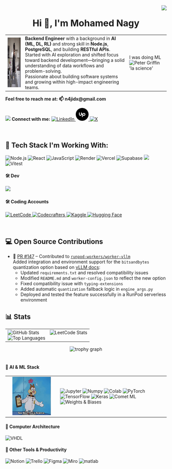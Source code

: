 <img align="right" src="https://visitor-badge.laobi.icu/badge?page_id=mohamednaji7.mohamednaji7&" />


<h1 align="center">Hi 👋, I'm Mohamed Nagy</h1>




  
<table>
  <tr>
    <td>
      <img src="assets/lgtm-looks-good-to-me.gif" width="165" height="155" alt="LGTM code review" />
    </td>
    <td>
      <strong>Backend Engineer</strong> with a background in <strong>AI (ML, DL, RL)</strong> and strong skill in 
      <strong>Node.js</strong>, <strong>PostgreSQL</strong>, and building <strong>RESTful APIs</strong>.<br />
      Started with AI exploration and shifted focus toward backend development—bringing a solid understanding of 
      data workflows and problem-solving.<br />
      Passionate about building software systems and growing within high-impact engineering teams.
    </td>
    <td>
      I was doing ML <img src="assets/la-science.gif" width="165" height="145" alt="Peter Griffin 'la science'" />  
    
  </td>
  </tr>
</table>




<p align="left">
  <span><strong>Feel free to reach me at:  📫  n4jidx@gmail.com  </strong></span>  
   
  <img src="https://tenor.com/view/bitcoin-call-call-me-call-me-sticker-call-me-sticker-design-gif-12054832765632269546.gif" width="25" highet="25"> **Connect with me:**    <a href="https://www.linkedin.com/in/mohamed-naji/" target="_blank">
    <img src="https://linkedin.com/favicon.ico" alt="LinkedIn" height="40px" width="40px" />
  </a>
  <a href="https://www.upwork.com/freelancers/~01e69dc586f1332a26" target="_blank">
    <img src="assets/upwork_icon.png" alt="Upwork" height="40px" width="40px" />
  </a>
  <a href="https://x.com/DxN4ji" target="_blank">
    <img src="https://x.com/favicon.ico" alt="X" height="40px" width="40px" />
  </a>
</p>

<br />

## 🚀 Tech Stack I'm Working With:

<p>
  <img alt="Node.js" src="https://img.shields.io/badge/Node.js-43853D?style=for-the-badge&logo=node.js&logoColor=white" />
  <img alt="React" src="https://img.shields.io/badge/React-20232A?style=for-the-badge&logo=react&logoColor=white" />
  <img alt="JavaScript" src="https://img.shields.io/badge/JavaScript-323330?style=for-the-badge&logo=javascript&logoColor=F7DF1E" />
  <img alt="Render" src="https://img.shields.io/badge/Render-46E3B7?style=for-the-badge&logo=render&logoColor=black" />
  <img alt="Vercel" src="https://img.shields.io/badge/Vercel-000000?style=for-the-badge&logo=vercel&logoColor=white" />
  <img alt="Supabase" src="https://img.shields.io/badge/Supabase-181818?style=for-the-badge&logo=supabase&logoColor=white" />
  <img src="https://go-skill-icons.vercel.app/api/icons?i=express,typescript,vite,npm,postgresql" height="40"/> 
  <img alt="Vitest" src="https://img.shields.io/badge/Vitest-%236E9F18?style=for-the-badge&logo=Vitest&logoColor=%23fcd703" />

</p>



#### 🛠️ Dev 

<p> 
  <img src="https://skillicons.dev/icons?i=git,vscode,bash,ubuntu,java,python" height="40" />
</p>


#### 🛠️ Coding Accounts

<p>
  <!-- LeetCode -->
  <a href="https://leetcode.com/u/mohamed-nagy/" target="_blank">
    <img src="https://leetcode.com/favicon.ico" alt="LeetCode" height="30px" width="30px" />
  </a>
  <!-- Codecrafters -->
  <a href="https://app.codecrafters.io/users/mohamednaji7" target="_blank">
    <img src="https://codecrafters.io/favicon.ico" alt="Codecrafters" height="30px" width="30px" />
  </a>
  <!-- Kaggle -->
  <a href="https://www.kaggle.com/mohamedahmednaji" target="_blank">
    <img src="https://kaggle.com/favicon.ico" alt="Kaggle" height="30px" width="30px" />
  </a>
  <!-- Hugging Face -->
  <a href="https://huggingface.co/n4jiDX" target="_blank">
    <img src="https://huggingface.co/favicon.ico" alt="Hugging Face" height="30px" width="30px" />
  </a>
</p>  


<br />

## 💻 Open Source Contributions

- 🧩 [PR #147](https://github.com/runpod-workers/worker-vllm/pull/147) – Contributed to [`runpod-workers/worker-vllm`](https://github.com/runpod-workers/worker-vllm)  
  Added integration and environment support for the `bitsandbytes` quantization option based on [vLLM docs](https://docs.vllm.ai/en/stable/quantization/bnb.html):  
  - Updated `requirements.txt` and resolved compatibility issues  
  - Modified `README.md` and `worker-config.json` to reflect the new option  
  - Fixed compatibility issue with `typing-extensions`
  - Added automatic `quantization` fallback logic in `engine_args.py`  
  - Deployed and tested the feature successfully in a RunPod serverless environment  

## 📊 Stats

<table>
  <tr>
    <td valign="top" width="50%">
      <img src="https://github-readme-stats.vercel.app/api?username=mohamednaji7&hide_title=True&hide_rank=false&show_icons=true&include_all_commits=false&count_private=true&disable_animations=false&show=reviews,prs_merged,issues&theme=github_dark&locale=en&hide_border=true&order=1" alt="GitHub Stats" /><br>
      <img src="https://github-readme-stats.vercel.app/api/top-langs?username=mohamednaji7&locale=en&hide_title=false&layout=compact&card_width=320&langs_count=5&theme=blue-green&hide_border=true&order=2" alt="Top Languages" />
    </td>
    <td valign="top" width="50%">
      <img src="https://leetcard.jacoblin.cool/mohamed-nagy?theme=dark&font=Scada&ext=activity" alt="LeetCode Stats" />
    </td>
  </tr>
</table>





<div align="center">
  <img src="https://github-profile-trophy.vercel.app?username=mohamednaji7&theme=dracula&column=8&row=1&margin-w=8&margin-h=15&no-bg=true&no-frame=true&order=4" height="150" alt="trophy graph"  />

</div>  


<!-- <img src="https://github-profile-summary-cards.vercel.app/api/cards/profile-details?username=mohamednaji7&theme=default" /> -->

# 


#### 🤖 AI & ML Stack

<table>
  <tr>
    <td align="center" width="150px">
      <img src="assets/see-this-this-is-science.gif" width="120" height="120" /> 
    </td>
    <td>
      <p>
        <img alt="Jupyter" src="https://img.shields.io/badge/Jupyter-F37626?style=for-the-badge&logo=jupyter&logoColor=white" />
        <img alt="Numpy" src="https://img.shields.io/badge/Numpy-777BB4?style=for-the-badge&logo=numpy&logoColor=white" />
        <img alt="Colab" src="https://img.shields.io/badge/Colab-F9AB00?style=for-the-badge&logo=googlecolab&color=525252" />
        <img alt="PyTorch" src="https://img.shields.io/badge/PyTorch-EE4C2C?style=for-the-badge&logo=pytorch&logoColor=white" />
        <img alt="TensorFlow" src="https://img.shields.io/badge/TensorFlow-FF6F00?style=for-the-badge&logo=tensorflow&logoColor=white" />
        <img alt="Keras" src="https://img.shields.io/badge/Keras-FF0000?style=for-the-badge&logo=keras&logoColor=white" />
        <img alt="Comet ML" src="https://custom-icon-badges.demolab.com/badge/comet%20ml-262c3e?style=for-the-badge&logo=logo_comet_ml&logoColor=black" />
        <img alt="Weights & Biases" src="https://img.shields.io/badge/Weights_&_Biases-FFBE00?style=for-the-badge&logo=WeightsAndBiases&logoColor=white" />
      </p>
    </td>
  </tr>
</table>

#### 🧠 Computer Architecture

  <img alt="VHDL" src="https://img.shields.io/badge/VHDL-9E1B32?style=for-the-badge&logoColor=white" />


#### 🧰 Other Tools & Productivity

<p>
  <img alt="Notion" src="https://img.shields.io/badge/Notion-000000?style=for-the-badge&logo=notion&logoColor=white" />
  <img alt="Trello" src="https://img.shields.io/badge/Trello-0052CC?style=for-the-badge&logo=trello&logoColor=white" />
  <img alt="Figma" src="https://img.shields.io/badge/Figma-F24E1E?style=for-the-badge&logo=figma&logoColor=white" />
  <img alt="Miro" src="https://img.shields.io/badge/Miro-F7C922?style=for-the-badge&logo=Miro&logoColor=050036" />
  <img src="https://upload.wikimedia.org/wikipedia/commons/2/21/Matlab_Logo.png" alt="matlab" width="30" height="30"/> </a> <a href="https://opencv.org/" target="_blank" rel="noreferrer">
</p>
